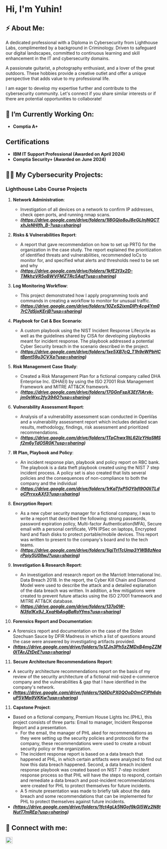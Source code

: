 <h1>Hi, I'm Yuhin!

<h2>⚡ About Me:</h2>
A dedicated professional with a Diploma in Cybersecurity from Lighthouse Labs, complimented by a background in Criminology. Driven to safeguard our digital landscapes, committed to continuous learning and skill enhancement in the IT and cybersecurity domains. 

A passionate guitarist, a photography enthusiast, and a lover of the great outdoors. These hobbies provide a creative outlet and offer a unique perspective that adds value to my professional life.

I am eager to develop my expertise further and contribute to the cybersecurity community. Let's connect if you share similar interests or if there are potential opportunities to collaborate!

<h2>🔭 I’m Currently Working On:</h2>

- <b>Comptia A+</b>


<h2>Certifications</h2>

- <b>IBM IT Support Professional (Awarded on April 2024)</b>
- <b>Comptia Security+ (Awarded on June 2024)</b>
  
<h2>👨‍💻 My Cybersecurity Projects:</h2>

<h3>Lighthouse Labs Course Projects</h3>

1) <b>Network Administration</b>:
   - Investigation of all devices on a network to confirm IP addresses, check open ports, and running nmap scans.
   - <b><i>(https://drive.google.com/drive/folders/1I8GQjo8oJ8eGLInjNQCTxhJeNHlfh_B-?usp=sharing)</i></b>

2) <b>Risks & Vulnerabilities Report</b>:
   - A report that gave recommendation on how to set up PRTG for the organization in the case study. The report explained the prioritization of identified threats and vulnerabilities, recommended IoCs to monitor for, and specified what alerts and thresholds need to be set and why
   - <b><i>(https://drive.google.com/drive/folders/1kfE2f3x2D-TMkhzVR5oBWVFMZTRc5Aqf?usp=sharing)</i></b>

3) <b>Log Monitoring Workflow</b>:
   - This project demonstrated how I apply programming tools and commands in creating a workflow to monitor for unusual traffic.
   - <b><i>(https://drive.google.com/drive/folders/10ZeS2ixmDIPr4cg4Ym07rC7dSjxKErjB?usp=sharing)</i></b>

4) <b>Playbook for Cat & Box Scenario</b>:
   - A custom playbook using the NIST Incident Response Lifecycle as well as the guidelines shared by CISA for developing playbooks meant for incident response. The playbook addressed a potential Cyber Security breach in the scenario described in the project.
   - <b><i>(https://drive.google.com/drive/folders/1xe5XB7cQ_T1h9eWPbHCtBpnt59u3CVXp?usp=sharing)</i></b>

5) <b>Risk Management Case Study</b>:
   - Created a Risk Management Plan for a fictional company called DHA Enterprise Inc. (DHAEI) by using the ISO 27001 Risk Management Framework and MITRE ATT&CK framework.
   - <b><i>(https://drive.google.com/drive/folders/17GGnFspX3Ef7IArvk-jm0eWxc2fy394O?usp=sharing)</b></i>

6) <b>Vulnerability Assessment Report</b>:
   - Analysis of a vulnerability assessment scan conducted in OpenVas and a vulnerability assessment report which includes detailed scan results, methodology, findings, risk assessment and prioritized recommendations.
   - <b><i>(https://drive.google.com/drive/folders/1TpChwx1ItL62lzYHqSMSf2m6yTdO5R0K?usp=sharing)</b></i>
   
7) <b>IR Plan, Playbook and Policy</b>:
   - An incident response plan, playbook and policy report on RBC bank. The playbook is a data theft playbook created using the NIST 7 step incident process. A policy set is also created that lists several policies and the consequences of non-compliance to both the company and the individual
   - <b><i>(https://drive.google.com/drive/folders/1rKaTfxP5OYbfl9O0liTLdoCPrrxxAXf3?usp=sharing)</b></i>

8) <b>Encryption Report</b>:
   - As a new cyber security manager for a fictional company, I was to write a report that described the following: strong passwords, password expiration policy, Multi-factor Authentication(MFA), Secure email with a personal certificate, VPN IPSec on laptops, Encrypted hard and flash disks to protect portable/mobile devices. This report was written to present to the company's board and to the tech teams. 
   - <b><i>(https://drive.google.com/drive/folders/1igjTrlTcUmp3YWB8zNeqrPpiy5U0lIwJ?usp=sharing)</b></i>

9) <b>Investigation & Research Report</b>:
   - An investigation and research report on the Marriott International Inc. Data Breach 2018. In the report, the Cyber Kill Chain and Diamond Model were used to describe the attack and a detailed explanation of the data breach was written. In addition, a few mitigations were created to prevent future attacks using the ISO 27001 framework and MITRE ATT&CK database.     
   - <b><i>(https://drive.google.com/drive/folders/137o0W-N3fa1Kx9J_XxqHbAsgBaRoYfms?usp=sharing)</b></i>

10) <b>Forensics Report and Documentation</b>:
   - A forensics report and documentation on the case of the Stolen Szechuan Sauce by DFIR Madness in which a list of questions around the case were answered by investigating artifacts provided.     
   - <b><i>(https://drive.google.com/drive/folders/1s1ZJn3Ph5zZMDxB4mgZZM0lTArJZtDeE?usp=sharing)</b></i>

11) <b>Secure Architecture Recommendations Report</b>:
   - A security architecture recommendations report on the basis of my review of the security architecture of a fictional mid-sized e-commerce company and the vulnerabilities & gap that I have identified in the company's network.     
   - <b><i>(https://drive.google.com/drive/folders/1Q6DcPX0QOoD0mCFlPh6dnuP5VMp9VKKw?usp=sharing)</b></i>

11) <b>Capstone Project</b>:
   - Based on a fictional company, Premium House Lights Inc.(PHL), this project consists of three parts: Email to manager, Incident Response Report and a presentation.
     - For the email, the manager of PHL aked for recommendations as they were setting up the security policies and protocols for the company, these recommendations were used to create a robust security policy or the organization.
     - The incident response report is based on a data breach that happened at PHL, in which certain artifacts were analyzed to find out how this data breach happened. Second, a data breach incident response playbook was created based on NIST 7-step incident response process so that PHL will have the steps to respond, contain and remediate a data breach and post-incident recommendations were created for PHL to protect themselves for future incidents.
     - A 5 minute presentation was made to briefly talk about the data breach and some recommendations that can be implemented for PHL to protect themselves against future incidents. 
   - <b><i>(https://drive.google.com/drive/folders/1fct4gLk5NGof9kGl5Wz2N8tNutT7mREp?usp=sharing)</b></i>

<h2> 🤳 Connect with me:</h2>

[<img align="left" alt="JoshMadakor | LinkedIn" width="22px" src="https://cdn.jsdelivr.net/npm/simple-icons@v3/icons/linkedin.svg" />][linkedin]

[linkedin]: https://www.linkedin.com/in/yuhin-wong/


<!--
**wong-yuhin/wong-yuhin** is a ✨ _special_ ✨ repository because its `README.md` (this file) appears on your GitHub profile.

Here are some ideas to get you started:

- 🔭 I’m currently working on ...
- 🌱 I’m currently learning ...
- 👯 I’m looking to collaborate on ...
- 🤔 I’m looking for help with ...
- 💬 Ask me about ...
- 📫 How to reach me: ...
- 😄 Pronouns: ...
- ⚡ Fun fact: ...
-->
